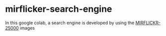 # mirflicker-search-engine
In this google colab, a search engine is developed by using the [MIRFLICKR-25000](http://press.liacs.nl/mirflickr/) images
